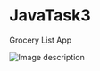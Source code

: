 # JavaTask3
Grocery List App

![Image description](
https://github.com/iykeafrica/JavaTask3/issues/1
)


